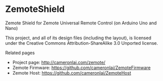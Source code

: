 # ZemoteShield
Zemote Shield for Zemote Universal Remote Control (on Arduino Uno and Nano)


This project, and all of its design files (including the layout), is licensed under the Creative Commons Attribution-ShareAlike 3.0 Unported license.

Related pages
- Project page: http://cameronlai.com/zemote/
- Zemote Firmware: https://github.com/cameronlai/ZemoteFirmware
- Zemote Host: https://github.com/cameronlai/ZemoteHost
